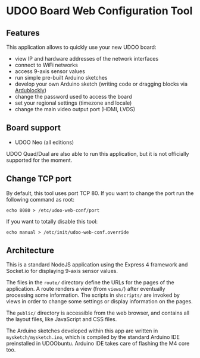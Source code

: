 # UDOO Board Web Configuration Tool

## Features
This application allows to quickly use your new UDOO board:

 * view IP and hardware addresses of the network interfaces
 * connect to WiFi networks
 * access 9-axis sensor values
 * run simple pre-built Arduino sketches
 * develop your own Arduino sketch (writing code or dragging blocks via [Ardublockly](https://github.com/carlosperate/ardublockly))
 * change the password used to access the board
 * set your regional settings (timezone and locale)
 * change the main video output port (HDMI, LVDS)

## Board support

* UDOO Neo (all editions)

UDOO Quad/Dual are also able to run this application, but it is not officially supported for the moment.

## Change TCP port
By default, this tool uses port TCP 80. If you want to change the port run the following command as root:

    echo 8080 > /etc/udoo-web-conf/port

If you want to totally disable this tool:

    echo manual > /etc/init/udoo-web-conf.override

## Architecture
This is a standard NodeJS application using the Express 4 framework and Socket.io for displaying 9-axis sensor values.

The files in the `route/` directory define the URLs for the pages of the application. A route renders a view (from `views/`) after eventually processing some information. The scripts in `shscripts/` are invoked by views in order to change some settings or display information on the pages.

The `public/` directory is accessible from the web browser, and contains all the layout files, like JavaScript and CSS files.

The Arduino sketches developed within this app are written in `mysketch/mysketch.ino`, which is compiled by the standard Arduino IDE preinstalled in UDOObuntu. Arduino IDE takes care of flashing the M4 core too.